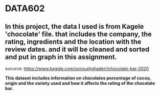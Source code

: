 # DATA602
## In this project, the data I used is from Kagele 'chocolate' file. that includes the company, the rating, ingredients and the location with the review dates. and it will be cleaned and sorted and put in graph in this assignment.
socurce: https://www.kaggle.com/soroushghaderi/chocolate-bar-2020

**This dataset includes information on chocolates percentage of cocoa, origin and  the variety used and how it affects the rating of the chocolate bar.**

